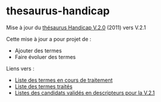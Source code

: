 # thesaurus-handicap
Mise à jour du [thésaurus Handicap V.2.0](https://reseaudoc.wordpress.com/thesaurus-handicap/) (2011) vers V.2.1

Cette mise à jour a pour projet de :
- Ajouter des termes
- Faire évoluer des termes

Liens vers :
- [Liste des termes en cours de traitement](https://github.com/reseau-doc/thesaurus-handicap/issues)
- [Liste des termes traités](https://github.com/reseau-doc/thesaurus-handicap/issues?q=is%3Aissue+is%3Aclosed)
- [Listes des candidats validés en descripteurs pour la V.2.1](https://github.com/reseau-doc/thesaurus-handicap/milestones/Valid%C3%A9%20:%20Descripteur%20V.2.1)
